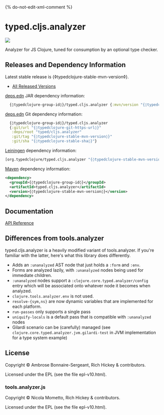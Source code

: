 {% do-not-edit-xml-comment %}
# typed.cljs.analyzer

<a href='{◊typedclojure-homepage◊}'><img src='images/part-of-typed-clojure-project.png'></a>

Analyzer for JS Clojure, tuned for consumption by an optional type checker.

## Releases and Dependency Information

Latest stable release is {◊typedclojure-stable-mvn-version◊}.

* [All Released Versions](https://clojars.org/{◊typedclojure-group-id◊}/typed.cljs.analyzer)

[deps.edn](https://clojure.org/reference/deps_and_cli) JAR dependency information:

```clj
  {◊typedclojure-group-id◊}/typed.cljs.analyzer {:mvn/version "{◊typedclojure-stable-mvn-version◊}"}
```

[deps.edn](https://clojure.org/reference/deps_and_cli) Git dependency information:

```clj
  {◊typedclojure-group-id◊}/typed.cljs.analyzer
  {:git/url "{◊typedclojure-git-https-url◊}"
   :deps/root "typed/cljs.analyzer"
   :git/tag "{◊typedclojure-stable-mvn-version◊}"
   :git/sha "{◊typedclojure-stable-sha◊}"}
```

[Leiningen](https://github.com/technomancy/leiningen) dependency information:

```clojure
[org.typedclojure/typed.cljs.analyzer "{◊typedclojure-stable-mvn-version◊}"]
```

[Maven](https://maven.apache.org/) dependency information:

```XML
<dependency>
  <groupId>{◊typedclojure-group-id◊}</groupId>
  <artifactId>typed.cljs.analyzer</artifactId>
  <version>{◊typedclojure-stable-mvn-version◊}</version>
</dependency>
```

## Documentation

[API Reference](https://api.typedclojure.org/latest/typed.cljs.analyzer/index.html)

## Differences from tools.analyzer

typed.cljs.analyzer is a heavily modified variant of tools.analyzer.
If you're familiar with the latter, here's what this library does differently.

- Adds an `:unanalyzed` AST node that just holds a `:form` and `:env`.
- Forms are analyzed lazily, with `:unanalyzed` nodes being used for immediate children.
- `:unanalyzed` nodes support a `:clojure.core.typed.analyzer/config` entry which will be associated
  onto whatever node it becomes when analyzed.
- `clojure.tools.analyzer.env` is not used.
- `resolve-{sym,ns}` are now dynamic variables that are implemented for each platform.
- `run-passes` only supports a single pass
- `uniquify-locals` is a default pass that is compatible with `:unanalyzed` nodes
- Gilardi scenario can be (carefully) managed (see `clojure.core.typed.analyzer.jvm.gilardi-test` in JVM implementation for a type system example)

## License

Copyright © Ambrose Bonnaire-Sergeant, Rich Hickey & contributors.

Licensed under the EPL (see the file epl-v10.html).

### tools.analyzer.js

Copyright © Nicola Mometto, Rich Hickey & contributors.

Licensed under the EPL (see the file epl-v10.html).
